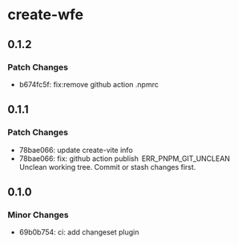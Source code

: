 # create-wfe

## 0.1.2

### Patch Changes

- b674fc5f: fix:remove github action .npmrc

## 0.1.1

### Patch Changes

- 78bae066: update create-vite info
- 78bae066: fix: github action publish  ERR_PNPM_GIT_UNCLEAN  Unclean working tree. Commit or stash changes first.

## 0.1.0

### Minor Changes

- 69b0b754: ci: add changeset plugin
